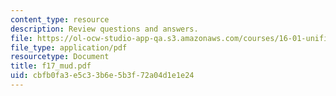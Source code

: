 ```yaml
---
content_type: resource
description: Review questions and answers.
file: https://ol-ocw-studio-app-qa.s3.amazonaws.com/courses/16-01-unified-engineering-i-ii-iii-iv-fall-2005-spring-2006/cbfb0fa3e5c33b6e5b3f72a04d1e1e24_f17_mud.pdf
file_type: application/pdf
resourcetype: Document
title: f17_mud.pdf
uid: cbfb0fa3-e5c3-3b6e-5b3f-72a04d1e1e24
---
```

